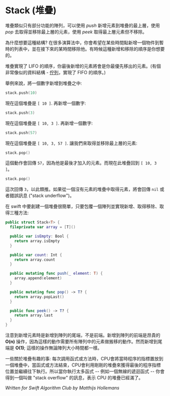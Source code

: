 # Stack (堆疊)

<!--
A stack is like an array but with limited functionality. You can only *push* to add a new element to the top of the stack, *pop* to remove the element from the top, and *peek* at the top element without popping it off.
-->
堆疊類似只有部分功能的陣列，可以使用 _push_ 新增元素到堆疊的最上層，使用 _pop_ 去取得並移除最上層的元素，使用 _peek_ 取得最上層元素但不移除。


<!--
Why would you want to do this? Well, in many algorithms you want to add objects to a temporary list at some point and then pull them off this list again at a later time. Often the order in which you add and remove these objects matters.
-->
為什麼想要這種結構? 在很多演算法中，你會希望在某些時間點新增一個物件到暫時的列表中，並在接下來的某時間移除他。有時候這種新增和移除的順序是你想要的。

<!--
A stack gives you a LIFO or last-in first-out order. The element you pushed last is the first one to come off with the next pop. (A very similar data structure, the [queue](../Queue/), is FIFO or first-in first-out.)
-->

堆疊實現了 LIFO 的順序，你最後新增的元素將會是你最優先移出的元素。(有個非常像似的資料結構 - [佇列](../Queue)，實現了 FIFO 的順序。)

<!--
For example, let's push a number on the stack:
-->

舉例來說，將一個數字新增到堆疊之中:

```swift
stack.push(10)
```
<!--
The stack is now `[ 10 ]`. Push the next number:
-->

現在這個堆疊是 `[ 10 ]`. 再新增一個數字:

```swift
stack.push(3)
```

<!--
The stack is now `[ 10, 3 ]`. Push one more number:
-->


現在這個堆疊是 ` [ 10, 3 ] `. 再新增一個數字:

```swift
stack.push(57)
```

<!--
The stack is now `[ 10, 3, 57 ]`. Let's pop the top number off the stack:
-->


現在這個堆疊是 ` [ 10, 3, 57 ] `. 讓我們來取得並移除最上層的元素:

```swift
stack.pop()
```

<!--
This returns `57`, because that was the most recent number we pushed. The stack is `[ 10, 3 ]` again.
-->


這個動作會回傳 `57`，因為他是最後才加入的元素。而現在此堆疊回到 ` [ 10, 3 ] `。

```swift
stack.pop()
```

<!--
This returns `3`, and so on. If the stack is empty, popping returns `nil` or in some implementations it gives an error message ("stack underflow").
-->


這次回傳 `3`，以此類推。如果從一個沒有元素的堆疊中取得元素，將會回傳 `nil` 或者錯誤訊息 ("stack underflow")。


<!--
A stack is easy to create in Swift. It's just a wrapper around an array that just lets you push, pop, and peek:
-->

在 swift 中要創建一個堆疊很簡單，只要包覆一個陣列並實現新增、取得移除、取得三種方法:

```swift
public struct Stack<T> {
  fileprivate var array = [T]()

  public var isEmpty: Bool {
    return array.isEmpty
  }

  public var count: Int {
    return array.count
  }

  public mutating func push(_ element: T) {
    array.append(element)
  }

  public mutating func pop() -> T? {
    return array.popLast()
  }

  public func peek() -> T? {
    return array.last
  }
}
```


<!--
Notice that a push puts the new element at the end of the array, not the beginning. Inserting at the beginning of an array is expensive, an **O(n)** operation, because it requires all existing array elements to be shifted in memory. Adding at the end is **O(1)**; it always takes the same amount of time, regardless of the size of the array.
-->


注意到新增元素時是新增到陣列的尾端，不是前端。新增到陣列的前端是昂貴的 **O(n)** 操作，因為這樣的動作需要所有陣列中的元素做搬移的動作。然而新增到尾端是 **O(1)**; 這樣的操作無論陣列大小時間都一樣。


<!--
Fun fact about stacks: Each time you call a function or a method, the CPU places the return address on a stack. When the function ends, the CPU uses that return address to jump back to the caller. That's why if you call too many functions -- for example in a recursive function that never ends -- you get a so-called "stack overflow" as the CPU stack has run out of space.
-->

一些關於堆疊有趣的事: 每次調用函式或方法時，CPU會將當時程序的指標置放到一個堆疊中，當函式或方法結束，CPU會利用剛剛的堆疊來獲得最後的程序指標位置並繼續往下執行。所以當你執行太多函式 -- 例如一個無線的遞迴函式 -- 你會得到一個叫做 "stack overflow" 的訊息，表示 CPU 的堆疊已經滿了。

*Written for Swift Algorithm Club by Matthijs Hollemans*
